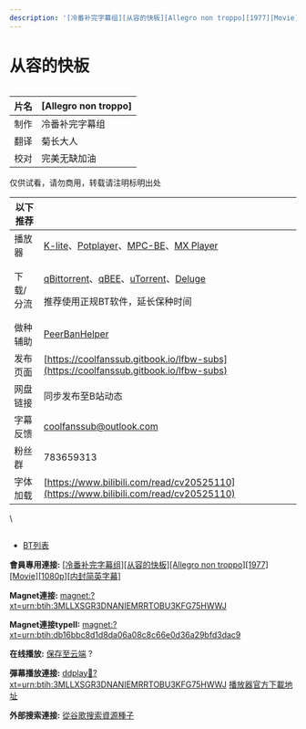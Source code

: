```yaml
---
description: '[冷番补完字幕组][从容的快板][Allegro non troppo][1977][Movie][1080p][内封简英字幕]'
---
```


# 从容的快板



<figure><img src="https://pic1.imgdb.cn/item/6814d04858cb8da5c8d700d1.jpg" alt=""><figcaption></figcaption></figure>

| 片名 | \[Allegro non troppo] |
| -- | --------------------- |
| 制作 | 冷番补完字幕组               |
| 翻译 | 菊长大人                  |
| 校对 | 完美无缺加油                |

&#x20;

&#x20;仅供试看，请勿商用，转载请注明标明出处

&#x20;

| 以下推荐  |                                                                                                                                                                                                                                                                                                          |
| ----- | -------------------------------------------------------------------------------------------------------------------------------------------------------------------------------------------------------------------------------------------------------------------------------------------------------- |
| 播放器   | [K-lite](https://codecguide.com/download_kl.htm)、[Potplayer](https://potplayer.daum.net/)、[MPC-BE](https://sourceforge.net/projects/mpcbe/)、[MX Player](https://www.lanzoui.com/b688551)                                                                                                                 |
| 下载/分流 | <p><a href="https://www.fosshub.com/qBittorrent.html">qBittorrent</a>、<a href="https://github.com/c0re100/qBittorrent-Enhanced-Edition/releases">qBEE</a>、<a href="https://hungryxhz.lanzouu.com/iUAtd058gd4h">uTorrent</a>、<a href="https://deluge-torrent.org/">Deluge</a></p><p>推荐使用正规BT软件，延长保种时间</p> |
| 做种辅助  | [PeerBanHelper](https://github.com/PBH-BTN/PeerBanHelper)                                                                                                                                                                                                                                                |
| 发布页面  | [https://coolfanssub.gitbook.io/lfbw-subs](https://coolfanssub.gitbook.io/lfbw-subs)                                                                                                                                                                                                                     |
| 网盘链接  | 同步发布至B站动态                                                                                                                                                                                                                                                                                                |
| 字幕反馈  | coolfanssub@outlook.com                                                                                                                                                                                                                                                                                  |
| 粉丝群   | 783659313                                                                                                                                                                                                                                                                                                |
| 字体加载  | [https://www.bilibili.com/read/cv20525110](https://www.bilibili.com/read/cv20525110)                                                                                                                                                                                                                     |

\


<figure><img src="https://s21.ax1x.com/2024/09/02/pAVn8sA.jpg" alt=""><figcaption></figcaption></figure>

* [BT列表](https://dmhy.org/topics/view/694514_Allegro_non_troppo_1977_Movie_1080p.html#tabs-1)

**會員專用連接:** [\[冷番补完字幕组\]\[从容的快板\]\[Allegro non troppo\]\[1977\]\[Movie\]\[1080p\]\[内封简英字幕\]](https://dl.dmhy.org/2025/05/02/db16bbc8d1d8da06a08c8c66e0d36a29bfd3dac9.torrent)

**Magnet連接:** [magnet:?xt=urn:btih:3MLLXSGR3DNANIEMRRTOBU3KFG75HWWJ](https://magnet/?xt=urn:btih:3MLLXSGR3DNANIEMRRTOBU3KFG75HWWJ\&dn=\&tr=http%3A%2F%2F104.143.10.186%3A8000%2Fannounce\&tr=udp%3A%2F%2F104.143.10.186%3A8000%2Fannounce\&tr=http%3A%2F%2Ftracker.openbittorrent.com%3A80%2Fannounce\&tr=http%3A%2F%2Ftracker3.itzmx.com%3A6961%2Fannounce\&tr=http%3A%2F%2Ftracker4.itzmx.com%3A2710%2Fannounce\&tr=http%3A%2F%2Ftracker.publicbt.com%3A80%2Fannounce\&tr=http%3A%2F%2Ftracker.prq.to%2Fannounce\&tr=http%3A%2F%2Fopen.acgtracker.com%3A1096%2Fannounce\&tr=https%3A%2F%2Ft-115.rhcloud.com%2Fonly_for_ylbud\&tr=http%3A%2F%2Ftracker1.itzmx.com%3A8080%2Fannounce\&tr=http%3A%2F%2Ftracker2.itzmx.com%3A6961%2Fannounce\&tr=udp%3A%2F%2Ftracker1.itzmx.com%3A8080%2Fannounce\&tr=udp%3A%2F%2Ftracker2.itzmx.com%3A6961%2Fannounce\&tr=udp%3A%2F%2Ftracker3.itzmx.com%3A6961%2Fannounce\&tr=udp%3A%2F%2Ftracker4.itzmx.com%3A2710%2Fannounce\&tr=http%3A%2F%2Ftracker.bt4g.com%3A2095%2Fannounce)

**Magnet連接typeII:** [magnet:?xt=urn:btih:db16bbc8d1d8da06a08c8c66e0d36a29bfd3dac9](https://magnet/?xt=urn:btih:db16bbc8d1d8da06a08c8c66e0d36a29bfd3dac9)

**在线播放:** [保存至云端](https://mypikpak.com/drive/url-checker?url=magnet:?xt=urn:btih:db16bbc8d1d8da06a08c8c66e0d36a29bfd3dac9) ?

**彈幕播放連接:** [ddplay:magnet:?xt=urn:btih:3MLLXSGR3DNANIEMRRTOBU3KFG75HWWJ](ddplay:magnet:?xt=urn:btih:3MLLXSGR3DNANIEMRRTOBU3KFG75HWWJ\&dn=\&tr=http%3A%2F%2F104.143.10.186%3A8000%2Fannounce\&tr=udp%3A%2F%2F104.143.10.186%3A8000%2Fannounce\&tr=http%3A%2F%2Ftracker.openbittorrent.com%3A80%2Fannounce\&tr=http%3A%2F%2Ftracker3.itzmx.com%3A6961%2Fannounce\&tr=http%3A%2F%2Ftracker4.itzmx.com%3A2710%2Fannounce\&tr=http%3A%2F%2Ftracker.publicbt.com%3A80%2Fannounce\&tr=http%3A%2F%2Ftracker.prq.to%2Fannounce\&tr=http%3A%2F%2Fopen.acgtracker.com%3A1096%2Fannounce\&tr=https%3A%2F%2Ft-115.rhcloud.com%2Fonly_for_ylbud\&tr=http%3A%2F%2Ftracker1.itzmx.com%3A8080%2Fannounce\&tr=http%3A%2F%2Ftracker2.itzmx.com%3A6961%2Fannounce\&tr=udp%3A%2F%2Ftracker1.itzmx.com%3A8080%2Fannounce\&tr=udp%3A%2F%2Ftracker2.itzmx.com%3A6961%2Fannounce\&tr=udp%3A%2F%2Ftracker3.itzmx.com%3A6961%2Fannounce\&tr=udp%3A%2F%2Ftracker4.itzmx.com%3A2710%2Fannounce\&tr=http%3A%2F%2Ftracker.bt4g.com%3A2095%2Fannounce) [播放器官方下載地址](http://www.dandanplay.com/?from=dmhy)

**外部搜索連接:** [從谷歌搜索資源種子](https://www.google.com/search?oe=utf-8\&q=db16bbc8d1d8da06a08c8c66e0d36a29bfd3dac9)



